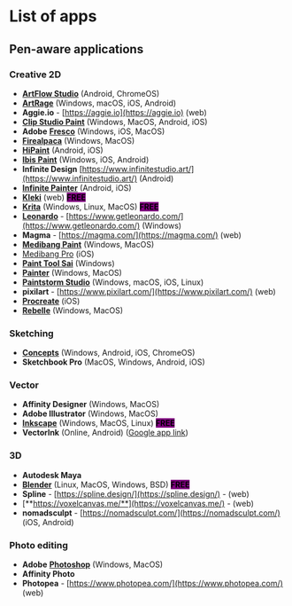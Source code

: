 # List of apps

## Pen-aware applications

### Creative 2D

* [**ArtFlow Studio**](http://artflowstudio.com/) (Android, ChromeOS)&#x20;
* [**ArtRage**](list-of-apps.md#artrage) (Windows, macOS, iOS, Android)
* **Aggie.io** - [https://aggie.io](https://aggie.io) (web)
* [**Clip Studio Paint**](../application-info/clip-studio-paint/) (Windows, MacOS, Android, iOS)
* **Adobe** [**Fresco**](../application-info/fresco.md) (Windows, iOS, MacOS)
* [**Firealpaca**](../application-info/fireaplaca.md) (Windows, MacOS)
* [**HiPaint**](../application-info/hipaint.md) (Android, iOS)
* [**Ibis Paint**](../application-info/ibis-paint.md) (Windows, iOS, Android)
* **Infinite Design** [https://www.infinitestudio.art/](https://www.infinitestudio.art/) (Android)
* [**Infinite Painter**](list-of-apps.md#infinite-painter) (Android, iOS)
* [**Kleki**](../application-info/kleki.md) (web) <mark style="background-color:purple;">**FREE**</mark>
* [**Krita**](../application-info/krita/)  (Windows, Linux, MacOS) <mark style="background-color:purple;">**FREE**</mark>
* [**Leonardo**](https://www.getleonardo.com/) - [https://www.getleonardo.com/](https://www.getleonardo.com/) (Windows)&#x20;
* **Magma** - [https://magma.com/](https://magma.com/) (web)
* [**Medibang Paint**](../application-info/medibang.md) (Windows, MacOS)
* [Medibang Pro](../application-info/medibang-1.md) (iOS)
* [**Paint Tool Sai**](../application-info/painttool-sai.md)  (Windows)
* [**Painter**](../application-info/painter.md)  (Windows, MacOS)
* [**Paintstorm Studio**](../application-info/paintstorm-studio.md)  (Windows, macOS, iOS, Linux)
* **pixilart** - [https://www.pixilart.com/](https://www.pixilart.com/)  (web)
* [**Procreate**](../application-info/procreate/) (iOS)
* [**Rebelle**](../application-info/rebelle.md) (Windows, MacOS)

### Sketching

* [**Concepts**](../application-info/concepts-app.md) (Windows, Android, iOS, ChromeOS)
* **Sketchbook Pro** (MacOS, Windows, Android, iOS)

### Vector

* **Affinity Designer** (Windows, MacOS)
* **Adobe Illustrator** (Windows, MacOS)
* [**Inkscape**](../application-info/inkscape.md) (Windows, MacOS, Linux) <mark style="background-color:purple;">**FREE**</mark>
* **VectorInk** (Online, Android) ([Google app link](https://play.google.com/store/apps/details?id=com.app.vectorink))

### 3D&#x20;

* **Autodesk Maya**&#x20;
* [**Blender**](../application-info/blender.md) (Linux, MacOS, Windows, BSD) <mark style="background-color:purple;">**FREE**</mark>
* **Spline** - [https://spline.design/](https://spline.design/) - (web)
* [**https://voxelcanvas.me/**](https://voxelcanvas.me/) - (web)
* **nomadsculpt** - [https://nomadsculpt.com/](https://nomadsculpt.com/)  (iOS, Android)

### Photo editing

* **Adobe** [**Photoshop**](../application-info/photoshop.md) (Windows, MacOS)
* **Affinity Photo**
* **Photopea** - [https://www.photopea.com/](https://www.photopea.com/) (web)
